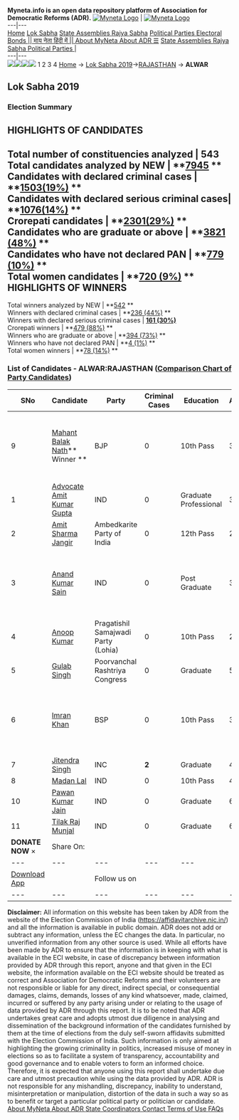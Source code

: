 **Myneta.info is an open data repository platform of Association for Democratic Reforms (ADR).**
[![Myneta Logo](https://www.myneta.info/lib/img/myneta-logo.png)](https://www.myneta.info/) | [![Myneta Logo](https://www.myneta.info/lib/img/adr-logo.png)](https://adrindia.org)  
---|---  
[Home](https://www.myneta.info/) [Lok Sabha](https://www.myneta.info/#ls "Lok Sabha") [ State Assemblies ](https://www.myneta.info/#sa "State Assemblies") [Rajya Sabha](https://www.myneta.info/#rs "Rajya Sabha") [Political Parties ](https://www.myneta.info/party "Political Parties") [ Electoral Bonds ](https://www.myneta.info/electoral_bonds "Electoral Bonds") [ || माय नेता हिंदी में || ](https://translate.google.co.in/translate?prev=hp&hl=en&js=y&u=www.myneta.info&sl=en&tl=hi&history_state0=) [ About MyNeta ](https://adrindia.org/content/about-myneta) [ About ADR ](https://adrindia.org/about-adr/who-we-are) [☰](javascript:void\(0\))
[ State Assemblies ](https://www.myneta.info/#sa "State Assemblies") [ Rajya Sabha ](https://www.myneta.info/#rs "Rajya Sabha") [ Political Parties ](https://www.myneta.info/party "Political Parties")
|   
---|---  
![](https://www.myneta.info/lib/img/banner/banner-1.png)![](https://www.myneta.info/lib/img/banner/banner-2.png)![](https://www.myneta.info/lib/img/banner/banner-3.png)![](https://www.myneta.info/lib/img/banner/banner-4.png)
1  2  3  4 
[Home](https://www.myneta.info/) → [Lok Sabha 2019](https://www.myneta.info/LokSabha2019/)→[RAJASTHAN](https://www.myneta.info/LokSabha2019/index.php?action=show_constituencies&state_id=53) → **ALWAR**
### 
## Lok Sabha 2019
###  Election Summary 
HIGHLIGHTS OF CANDIDATES  
---  
Total number of constituencies analyzed |  543   
Total candidates analyzed by NEW | **[7945](https://www.myneta.info/LokSabha2019/index.php?action=summary&subAction=candidates_analyzed&sort=candidate#summary) **  
Candidates with declared criminal cases | **[1503(19%)](https://www.myneta.info/LokSabha2019/index.php?action=summary&subAction=crime&sort=candidate#summary) **  
Candidates with declared serious criminal cases| **[1076(14%)](https://www.myneta.info/LokSabha2019/index.php?action=summary&subAction=serious_crime&sort=candidate#summary) **  
Crorepati candidates | **[2301(29%)](https://www.myneta.info/LokSabha2019/index.php?action=summary&subAction=crorepati&sort=candidate#summary) **  
Candidates who are graduate or above | **[3821 (48%)](https://www.myneta.info/LokSabha2019/index.php?action=summary&subAction=education&sort=candidate#summary) **  
Candidates who have not declared PAN | **[779 (10%)](https://www.myneta.info/LokSabha2019/index.php?action=summary&subAction=without_pan&sort=candidate#summary) **  
Total women candidates | **[720 (9%)](https://www.myneta.info/LokSabha2019/index.php?action=summary&subAction=women_candidate&sort=candidate#summary) **  
HIGHLIGHTS OF WINNERS  
---  
Total winners analyzed by NEW | **[542](https://www.myneta.info/LokSabha2019/index.php?action=summary&subAction=winner_analyzed&sort=candidate#summary) **  
Winners with declared criminal cases | **[236 (44%)](https://www.myneta.info/LokSabha2019/index.php?action=summary&subAction=winner_crime&sort=candidate#summary) **  
Winners with declared serious criminal cases | **[161 (30%)](https://www.myneta.info/LokSabha2019/index.php?action=summary&subAction=winner_serious_crime&sort=candidate#summary)**  
Crorepati winners | **[479 (88%)](https://www.myneta.info/LokSabha2019/index.php?action=summary&subAction=winner_crorepati&sort=candidate#summary) **  
Winners who are graduate or above | **[394 (73%)](https://www.myneta.info/LokSabha2019/index.php?action=summary&subAction=winner_education&sort=candidate#summary) **  
Winners who have not declared PAN | **[4 (1%)](https://www.myneta.info/LokSabha2019/index.php?action=summary&subAction=winner_without_pan&sort=candidate#summary) **  
Total women winners | **[78 (14%)](https://www.myneta.info/LokSabha2019/index.php?action=summary&subAction=winner_women&sort=candidate#summary) **  
### List of Candidates - ALWAR:RAJASTHAN ([Comparison Chart of Party Candidates](https://www.myneta.info/LokSabha2019/comparisonchart.php?constituency_id=799))
SNo | Candidate| Party| Criminal Cases| Education| Age| Total Assets| Liabilities  
---|---|---|---|---|---|---|---  
9  | [Mahant Balak Nath](https://www.myneta.info/LokSabha2019/candidate.php?candidate_id=11228)** Winner ** | BJP | 0 | 10th Pass| 35 | ![](https://myneta.info/image_v2.php?myneta_folder=LokSabha2019&candidate_id=11228&col=ta) | ![](https://myneta.info/image_v2.php?myneta_folder=LokSabha2019&candidate_id=11228&col=lia)  
1  | [Advocate Amit Kumar Gupta](https://www.myneta.info/LokSabha2019/candidate.php?candidate_id=11686) | IND | 0 | Graduate Professional| 35 | Rs 1,10,52,767 ~ 1 Crore+ | Rs 48,74,000 ~ 48 Lacs+  
2  | [Amit Sharma Jangir](https://www.myneta.info/LokSabha2019/candidate.php?candidate_id=11171) | Ambedkarite Party of India | 0 | 12th Pass| 25 | Rs 3,00,000 ~ 3 Lacs+ | Rs 0 ~   
3  | [Anand Kumar Sain](https://www.myneta.info/LokSabha2019/candidate.php?candidate_id=11172) | IND | 0 | Post Graduate| 37 | ![](https://myneta.info/image_v2.php?myneta_folder=LokSabha2019&candidate_id=11172&col=ta) | ![](https://myneta.info/image_v2.php?myneta_folder=LokSabha2019&candidate_id=11172&col=lia)  
4  | [Anoop Kumar](https://www.myneta.info/LokSabha2019/candidate.php?candidate_id=11687) | Pragatishil Samajwadi Party (Lohia) | 0 | 10th Pass| 29 | Rs 5,56,107 ~ 5 Lacs+ | Rs 1,26,800 ~ 1 Lacs+  
5  | [Gulab Singh](https://www.myneta.info/LokSabha2019/candidate.php?candidate_id=11684) | Poorvanchal Rashtriya Congress | 0 | Graduate| 50 | Rs 9,21,40,000 ~ 9 Crore+ | Rs 0 ~   
6  | [Imran Khan](https://www.myneta.info/LokSabha2019/candidate.php?candidate_id=11530) | BSP | 0 | 10th Pass| 31 | ![](https://myneta.info/image_v2.php?myneta_folder=LokSabha2019&candidate_id=11530&col=ta) | ![](https://myneta.info/image_v2.php?myneta_folder=LokSabha2019&candidate_id=11530&col=lia)  
7  | [Jitendra Singh](https://www.myneta.info/LokSabha2019/candidate.php?candidate_id=11683) | INC | **2** | Graduate| 47 | Rs 13,65,42,038 ~ 13 Crore+ | Rs 0 ~   
8  | [Madan Lal](https://www.myneta.info/LokSabha2019/candidate.php?candidate_id=11688) | IND | 0 | 10th Pass| 46 | Rs 1,10,78,680 ~ 1 Crore+ | Rs 0 ~   
10  | [Pawan Kumar Jain](https://www.myneta.info/LokSabha2019/candidate.php?candidate_id=11685) | IND | 0 | Graduate| 63 | Rs 98,79,042 ~ 98 Lacs+ | Rs 7,00,000 ~ 7 Lacs+  
11  | [Tilak Raj Munjal](https://www.myneta.info/LokSabha2019/candidate.php?candidate_id=11274) | IND | 0 | Graduate| 67 | Rs 47,18,096 ~ 47 Lacs+ | Rs 0 ~   
|  **DONATE NOW** × |  Share On:  | [](https://api.whatsapp.com/send?text=https%3A%2F%2Fmyneta.info%2Fpunjab2022%2Findex.php%3Faction%3Dshow_constituencies%26state_id%3D19) | [](https://www.facebook.com/sharer/sharer.php?u=https%3A%2F%2Fmyneta.info%2Fpunjab2022%2Findex.php%3Faction%3Dshow_constituencies%26state_id%3D19) | [](https://twitter.com/share?url=https%3A%2F%2Fmyneta.info%2Fpunjab2022%2Findex.php%3Faction%3Dshow_constituencies%26state_id%3D19)  
---|---|---|---|---  
| [ Download App ](https://play.google.com/store/apps/details?id=com.webrosoft.myneta1&pcampaignid=pcampaignidMKT-Other-global-all-co-prtnr-py-PartBadge-Mar2515-1) | [](https://play.google.com/store/apps/details?id=com.webrosoft.myneta1&pcampaignid=pcampaignidMKT-Other-global-all-co-prtnr-py-PartBadge-Mar2515-1) |  Follow us on  | [](https://www.facebook.com/adrindia.org/) | [](https://twitter.com/adrspeaks) | [](https://groups.google.com/g/national-election-watch?hl=en&pli=1) | [](https://www.instagram.com/adrspeaks/) | [](https://www.youtube.com/user/adrspeaks) | [](https://sharechat.com/profile/adrspeaks)  
---|---|---|---|---|---|---|---|---  
**Disclaimer:** All information on this website has been taken by ADR from the website of the Election Commission of India (https://affidavitarchive.nic.in/) and all the information is available in public domain. ADR does not add or subtract any information, unless the EC changes the data. In particular, no unverified information from any other source is used. While all efforts have been made by ADR to ensure that the information is in keeping with what is available in the ECI website, in case of discrepancy between information provided by ADR through this report, anyone and that given in the ECI website, the information available on the ECI website should be treated as correct and Association for Democratic Reforms and their volunteers are not responsible or liable for any direct, indirect special, or consequential damages, claims, demands, losses of any kind whatsoever, made, claimed, incurred or suffered by any party arising under or relating to the usage of data provided by ADR through this report. It is to be noted that ADR undertakes great care and adopts utmost due diligence in analysing and dissemination of the background information of the candidates furnished by them at the time of elections from the duly self-sworn affidavits submitted with the Election Commission of India. Such information is only aimed at highlighting the growing criminality in politics, increased misuse of money in elections so as to facilitate a system of transparency, accountability and good governance and to enable voters to form an informed choice. Therefore, it is expected that anyone using this report shall undertake due care and utmost precaution while using the data provided by ADR. ADR is not responsible for any mishandling, discrepancy, inability to understand, misinterpretation or manipulation, distortion of the data in such a way so as to benefit or target a particular political party or politician or candidate. 
[ About MyNeta ](https://adrindia.org/content/about-myneta) [ About ADR ](https://adrindia.org/about-adr/who-we-are) [ State Coordinators ](https://adrindia.org/about-adr/state-coordinators) [ Contact ](https://adrindia.org/contact-us) [ Terms of Use ](https://adrindia.org/content/adr-terms-use) [ FAQs ](https://adrindia.org/content/faqs)
